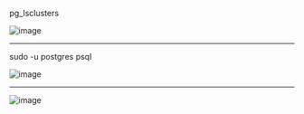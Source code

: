 pg_lsclusters

![image](https://github.com/VyacheslavIT/postgre/assets/136000255/71aeacb2-7ab3-4566-8a69-0e5c1f337e80)

------------------------------------------------
sudo -u postgres psql

![image](https://github.com/VyacheslavIT/postgre/assets/136000255/17159052-2a96-4659-a12e-12d32004cccc)

-----------------------------------------------
![image](https://github.com/VyacheslavIT/postgre/assets/136000255/70f874f7-9077-4b26-be7c-c5e8ccb9356b)
